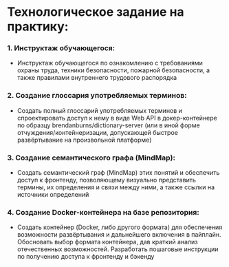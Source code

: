 # Технологическое задание на практику:

### 1. Инструктаж обучающегося:

- Инструктаж обучающегося по ознакомлению с требованиями охраны труда, техники безопасности, пожарной безопасности, а также правилами внутреннего трудового распорядка

### 2. Создание глоссария употребляемых терминов:

- Создать полный глоссарий употребляемых терминов и спроектировать доступ к нему в виде  Web API в докер-контейнере по образцу brendanburns/dictionary-server (или в иной форме отчуждения/контейнеризации, допускающей быстрое развёртывание на произвольной платформе)

### 3. Создание семантического графа (MindMap):

- Создать семантический граф (MindMap) этих понятий и обеспечить доступ к фронтенду, позволяющему визуально представить термины, их определения и связи между ними, а также ссылки на источники определений

### 4. Создание Docker-контейнера на базе репозитория:

- Создать контейнер (Docker, либо другого формата) для обеспечения возможности развёртывания и дальнейшего включения в пайплайн. Обосновать выбор формата контейнера, дав краткий анализ отечественных возможностей. Разработать пошаговые инструкции по получению доступа к фронтенду и бэкенду
